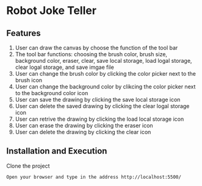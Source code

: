 <h1>Robot Joke Teller</h1>

## Features
1. User can draw the canvas by choose the function of the tool bar
2. The tool bar functions: choosing the brush color, brush size, background color, eraser, clear, 
   save local storage, load logal storage, clear logal storage, and save imgae file
3. User can change the brush color by clicking the color picker next to the brush icon
4. User can change the background color by clikcing the color picker next to the background color icon
5. User can save the drawing by clicking the save local storage icon
6. User can delete the saved drawing by clicking the clear logal storage icon
7. User can retrive the drawing by clicking the load local storage icon
8. User can erase the drawing by clicking the eraser icon
9. User can delete the drawing by clicking the clear icon

## Installation and Execution
Clone the project<br>

```
Open your browser and type in the address http://localhost:5500/
```


